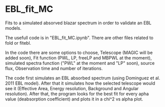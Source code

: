 # EBL_fit_MC
Fits to a simulated absorved blazar spectrum in order to validate an EBL models.

The usefull code is in "EBL_fit_MC.ipynb". There are other files related to fold or fitebl.

In the code there are some options to choose, Telescope (MAGIC will be added soon), Fit function (PWL, LP, freeLP and MBPWL at the moment), simulated spectra function ("PWL" at the moment and "LP" soon), source flux, Observation time and number of iterations.

The code first simulates an EBL absorbed spectrum (using Dominguez et al. 2011 EBL model). After that it simulates how the selected telescope would see it (Effective Area, Energy resolution, Background and Angular resolution). After that, the program looks for the best fit for every apha value (deabsorption coefficient) and plots it in a chi^2 vs alpha plot. 

